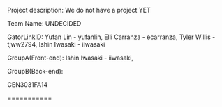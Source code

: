 Project description: We do not have a project YET

Team Name: UNDECIDED

GatorLinkID: Yufan Lin - yufanlin,
             Elli Carranza - ecarranza,
             Tyler Willis - tjww2794,
             Ishin Iwasaki - iiwasaki

GroupA(Front-end): Ishin Iwasaki - iiwasaki,				   

GroupB(Back-end):             

CEN3031FA14

===========
